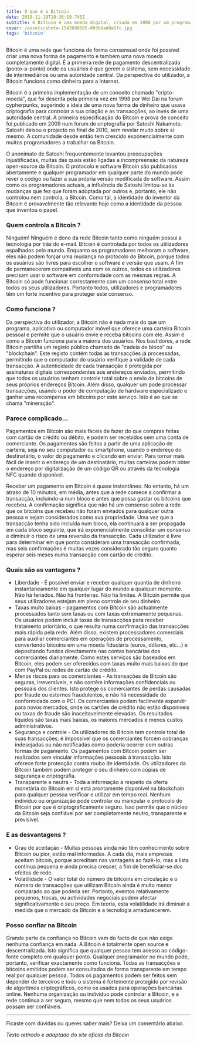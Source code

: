 ```yaml
---
title: O que é a Bitcoin
date: 2019-11-19T18:36:19.745Z
subtitle: O Bitcoin é uma moeda digital, criada em 2008 por um programador com pseudónimo de Satoshi Nakamoto. Denominado também por moeda digital descentralizada, ou seja, nenhuma entidade central controla, valida ou emite a moeda.
cover: /assets/photo-1543699565-003b8adda5fc.jpg
tags: 'bitcoin'
---
```

Bitcoin é uma rede que funciona de forma consensual onde foi possível criar uma nova forma de pagamento e também uma nova moeda completamente digital. É a primeira rede de pagamento descentralizada (ponto-a-ponto) onde os usuários é que gerem o sistema, sem necessidade de intermediários ou uma autoridade central. Da perspectiva do utilizador, a Bitcoin funciona como dinheiro para a Internet.

Bitcoin é a primeira implementação de um conceito chamado "cripto-moeda", que foi descrita pela primeira vez em 1998 por Wei Dai na forum cypherpunks, sugerindo a ideia de uma nova forma de dinheiro que usava criptografia para controlar a sua criação e as transacções, ao invés de uma autoridade central. A primeira especificação do Bitcoin e prova de conceito foi publicado em 2009 num forum de criptografia por Satoshi Nakamoto. Satoshi deixou o projecto no final de 2010, sem revelar muito sobre si mesmo. A comunidade desde então tem crescido exponencialmente com muitos programadores a trabalhar na Bitcoin.

O anonimato de Satoshi frequentemente levantou preocupações injustificadas, muitas das quais estão ligadas a incompreensão da natureza open-source da Bitcoin. O protocolo e software Bitcoin são publicados abertamente e qualquer programador em qualquer parte do mundo pode rever o código ou fazer a sua própria versão modificada do software. Assim como os programadores actuais, a influência de Satoshi limitou-se às mudanças que fez que foram adoptada por outros e, portanto, ele não controlou nem controla, a Bitcoin. Como tal, a identidade do inventor da Bitcoin é provavelmente tão relevante hoje como a identidade da pessoa que inventou o papel.

### Quem controla a Bitcoin ? 
Ninguém! Ninguém é dono da rede Bitcoin tanto como ninguém possui a tecnologia por trás do e-mail. Bitcoin é controlada por todos os utilizadores espalhados pelo mundo. Enquanto os programadores melhoram o software, eles não podem forçar uma mudança no protocolo do Bitcoin, porque todos os usuários são livres para escolher o software e versão que usam. A fim de permanecerem compatíveis uns com os outros, todos os utilizadores precisam usar o software em conformidade com as mesmas regras. A Bitcoin só pode funcionar correctamente com um consenso total entre todos os seus utilizadores. Portanto todos, utilizadores e programadores têm um forte incentivo para proteger este consenso.

### Como funciona ?
Da perspectiva do utilizador, a Bitcoin não é nada mais do que um programa, aplicativo ou computador móvel que oferece uma carteira Bitcoin pessoal e permite que o usuário envie e receba bitcoins com ele. Assim é como a Bitcoin funciona para a maioria dos usuários. Nos bastidores, a rede Bitcoin partilha um registo público chamado de "cadeia de bloco" ou "blockchain". Este registo contém todas as transacções já processadas​​, permitindo que o computador do usuário verifique a validade de cada transacção. A autenticidade de cada transacção é protegida por assinaturas digitais correspondentes aos endereços enviados, permitindo que todos os usuários tenham controle total sobre o envio de bitcoins de seus próprios endereços Bitcoin. Além disso, qualquer um pode processar transacções, usando o poder de computação de hardware especializado e ganhar uma recompensa em bitcoins por este serviço. Isto é ao que se chama "mineração".

### Parece complicado...

Pagamentos em Bitcoin são mais fáceis de fazer do que compras feitas com cartão de crédito ou débito, e podem ser recebidos sem uma conta de comerciante. Os pagamentos são feitos a partir de uma aplicação de carteira, seja no seu computador ou smartphone, usando o endereço do destinatário, o valor do pagamento e clicando em enviar. Para tornar mais fácil de inserir o endereço de um destinatário, muitas carteiras podem obter o endereço por digitalização de um código QR ​​ou através da tecnologia NFC quando disponível.

Receber um pagamento em Bitcoin é quase instantâneo. No entanto, há um atraso de 10 minutos, em média, antes que a rede comece a confirmar a transacção, incluindo-a num bloco e antes que possa gastar os bitcoins que recebeu. A confirmação significa que não há um consenso sobre a rede que os bitcoins que recebeu não foram enviados para qualquer outra pessoa e sejam considerados como sua propriedade. Uma vez que a transacção tenha sido incluída num bloco, ela continuará a ser propagada em cada bloco seguinte, que irá exponencialmente consolidar um consenso e diminuir o risco de uma reversão da transacção. Cada utilizador é livre para determinar em que ponto consideram uma transacção confirmada, mas seis confirmações é muitas vezes considerado tão seguro quanto esperar seis meses numa transacção com cartão de crédito.

### Quais são as vantagens ?

- Liberdade - É possível enviar e receber qualquer quantia de dinheiro instantaneamente em qualquer lugar do mundo a qualquer momento. Não há feriados. Não há fronteiras. Não há limites. A Bitcoin permite que seus utilizadores estejam em pleno controle de seu dinheiro.
- Taxas muito baixas - pagamentos com Bitcoin são actualmente processados tanto sem taxas ou com taxas extremamente pequenas. Os usuários podem incluir taxas de transacções para receber tratamento prioritário, o que resulta numa confirmação das transacções mais rápida pela rede. Além disso, existem processadores comerciais para auxiliar comerciantes em operações de processamento, convertendo bitcoins em uma moeda fiduciária (euros, dólares, etc...) e depositando fundos directamente nas contas bancárias dos comerciantes diariamente. Como estes serviços são baseados em Bitcoin, eles podem ser oferecidos com taxas muito mais baixas do que com PayPal ou redes de cartão de crédito.
- Menos riscos para os comerciantes - As transações de Bitcoin são seguras, irreversíveis, e não contêm informações confidenciais ou pessoais dos clientes. Isto protege os comerciantes de perdas causadas por fraude ou estornos fraudulentos, e não há necessidade de conformidade com o PCI. Os comerciantes podem facilmente expandir para novos mercados, onde os cartões de crédito não estão disponíveis ou taxas de fraude são inaceitavelmente elevadas. Os resultados líquidos são taxas mais baixas, os maiores mercados e menos custos administrativos.
- Segurança e controle - Os utilizadores do Bitcoin tem controle total de suas transacções; é impossível que os comerciantes forcem cobranças indesejadas ou não notificadas como poderia ocorrer com outras formas de pagamento. Os pagamentos com Bitcoin podem ser realizados sem vincular informações pessoais à transacção. Isto oferece forte protecção contra roubo de identidade. Os utilizadores da Bitcoin também podem proteger o seu dinheiro com cópias de segurança e criptografia.
- Transparente e neutra - Toda a informação a respeito da oferta monetária do Bitcoin em si está prontamente disponível na blockchain para qualquer pessoa verificar e utilizar em tempo real. Nenhum indivíduo ou organização pode controlar ou manipular o protocolo do Bitcoin por que é criptograficamente seguro. Isso permite que o núcleo da Bitcoin seja confiável por ser completamente neutro, transparente e previsível.

### E as desvantagens ?

- Grau de aceitação - Muitas pessoas ainda não têm conhecimento sobre Bitcoin ou pior, estão mal informadas. A cada dia, mais empresas aceitam bitcoin, porque acreditam nas vantagens ao fazê-lo, mas a lista continua pequena e ainda precisa crescer, a fim de beneficiar-se dos efeitos de rede.
- Volatilidade - O valor total do número de bitcoins em circulação e o número de transacções que utilizam Bitcoin ainda é muito menor comparado ao que poderia ser. Portanto, eventos relativamente pequenos, trocas, ou actividades negociais podem afectar significativamente o seu preço. Em teoria, esta volatilidade irá diminuir a medida que o mercado da Bitcoin e a tecnologia amadurecerem.

### Posso confiar na Bitcoin

Grande parte da confiança no Bitcoin vem do facto de que não exige nenhuma confiança em nada. A Bitcoin é totalmente open source e descentralizada. Isto significa que qualquer pessoa tem acesso ao código-fonte completo em qualquer ponto. Qualquer programador no mundo pode, portanto, verificar exactamente como funciona. Todas as transacções e bitcoins emitidos podem ser consultados de forma transparente em tempo real por qualquer pessoa. Todos os pagamentos podem ser feitos sem depender de terceiros e todo o sistema é fortemente protegido por revisão de algoritmos criptográficos, como os usados ​​para operações bancárias online. Nenhuma organização ou indivíduo pode controlar a Bitcoin, e a rede continua a ser segura, mesmo que nem todos os seus usuários possam ser confiáveis.

***

Ficaste com dúvidas ou queres saber mais? Deixa um comentário abaixo.

*Texto retirado e adaptado do site oficial da Bitcoin*
